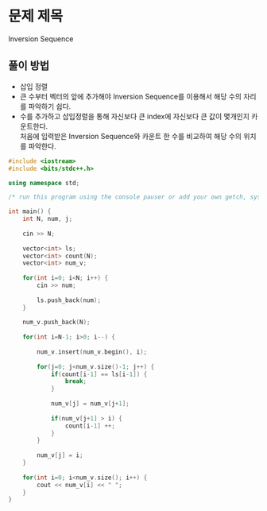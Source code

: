 # 문제 제목
Inversion Sequence
## 풀이 방법
- 삽입 정렬
- 큰 수부터 벡터의 앞에 추가해야 Inversion Sequence를 이용해서 해당 수의 자리를 파악하기 쉽다.
- 수를 추가하고 삽입정렬을 통해 자신보다 큰 index에 자신보다 큰 값이 몇개인지 카운트한다.  
처음에 입력받은 Inversion Sequence와 카운트 한 수를 비교하여 해당 수의 위치를 파악한다.

```C++
#include <iostream>
#include <bits/stdc++.h>

using namespace std; 

/* run this program using the console pauser or add your own getch, system("pause") or input loop */

int main() {
	int N, num, j;
	
	cin >> N;
	
	vector<int> ls;
	vector<int> count(N);
	vector<int> num_v;
	
	for(int i=0; i<N; i++) {
		cin >> num;
		
		ls.push_back(num);
	}
	
	num_v.push_back(N);
	
	for(int i=N-1; i>0; i--) {
		
		num_v.insert(num_v.begin(), i);
		
		for(j=0; j<num_v.size()-1; j++) {
			if(count[i-1] == ls[i-1]) {
				break;
			}
			
			num_v[j] = num_v[j+1];
			
			if(num_v[j+1] > i) {
				count[i-1] ++;
			}
		}
		
		num_v[j] = i;
	}
	
	for(int i=0; i<num_v.size(); i++) {
		cout << num_v[i] << " ";
	}
}
```
